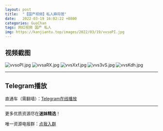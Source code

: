 ```yaml
---
layout: post
title:  "【国产视频】私人麻将馆"
date:   2022-03-19 16:02:22 +0800
categories: GuoChan
tags: 网红视频 国产 私人
img: https://kanjiantu.top/images/2022/03/19/vvsoPI.jpg
---
```



## 视频截图

![vvsoPI.jpg](https://kanjiantu.top/images/2022/03/19/vvsoPI.jpg)
![vvsaRX.jpg](https://kanjiantu.top/images/2022/03/19/vvsaRX.jpg)
![vvsXxf.jpg](https://kanjiantu.top/images/2022/03/19/vvsXxf.jpg)
![vvs3vS.jpg](https://kanjiantu.top/images/2022/03/19/vvs3vS.jpg)
![vvsKdh.jpg](https://kanjiantu.top/images/2022/03/19/vvsKdh.jpg)

* * *
## Telegram播放

直通车（需翻墙）：[Telegram在线播放](https://t.me/mimeijingxuan/227)

* * *
更多优质资源尽在**迷妹精选**！

唯一资源电报群：[点我入群](https://t.me/mimeijingxuan)


